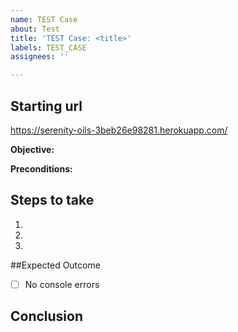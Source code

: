```yaml
---
name: TEST Case
about: Test
title: 'TEST Case: <title>'
labels: TEST_CASE
assignees: ''

---
```


## Starting url
https://serenity-oils-3beb26e98281.herokuapp.com/

**Objective:**

**Preconditions:**

## Steps to take
1.
2.
3.

##Expected Outcome
- [ ] No console errors

## Conclusion
